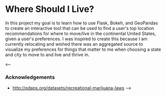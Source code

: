 # Where Should I Live?

In this project my goal is to learn how to use Flask, Bokeh, and GeoPandas to create an interactive tool that can be used to find a user's top location recommendations for where to move/live in the continental United States, given a user's preferences. I was inspired to create this because I am currently relocating and wished there was an aggregated source to visualize my preferences for things that matter to me when choosing a state and city to move to and live and thrive in.

<--
### Acknowledgements
* http://pdaps.org/datasets/recreational-marijuana-laws
-->
